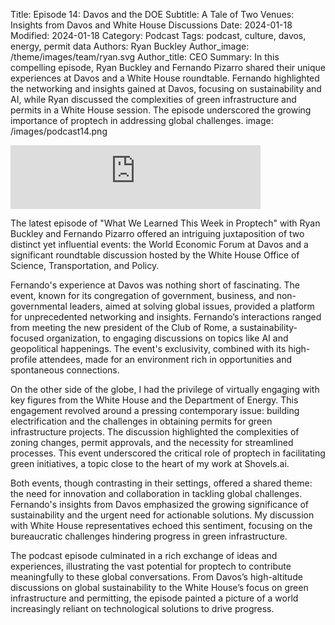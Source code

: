 Title: Episode 14: Davos and the DOE
Subtitle: A Tale of Two Venues: Insights from Davos and White House Discussions
Date: 2024-01-18
Modified: 2024-01-18
Category: Podcast
Tags: podcast, culture, davos, energy, permit data
Authors: Ryan Buckley
Author_image: /theme/images/team/ryan.svg
Author_title: CEO
Summary: In this compelling episode, Ryan Buckley and Fernando Pizarro shared their unique experiences at Davos and a White House roundtable. Fernando highlighted the networking and insights gained at Davos, focusing on sustainability and AI, while Ryan discussed the complexities of green infrastructure and permits in a White House session. The episode underscored the growing importance of proptech in addressing global challenges.
image: /images/podcast14.png


<iframe src="https://podcasters.spotify.com/pod/show/thisweekinproptech/embed/episodes/A-week-of-cool-events---Dept--of-Energy-and-WEF-e2er8e8/a-aasmc7f" height="102px" width="400px" frameborder="0" scrolling="no"></iframe>

The latest episode of "What We Learned This Week in Proptech" with Ryan Buckley and Fernando Pizarro offered an intriguing juxtaposition of two distinct yet influential events: the World Economic Forum at Davos and a significant roundtable discussion hosted by the White House Office of Science, Transportation, and Policy.

Fernando's experience at Davos was nothing short of fascinating. The event, known for its congregation of government, business, and non-governmental leaders, aimed at solving global issues, provided a platform for unprecedented networking and insights. Fernando’s interactions ranged from meeting the new president of the Club of Rome, a sustainability-focused organization, to engaging discussions on topics like AI and geopolitical happenings. The event's exclusivity, combined with its high-profile attendees, made for an environment rich in opportunities and spontaneous connections.

On the other side of the globe, I had the privilege of virtually engaging with key figures from the White House and the Department of Energy. This engagement revolved around a pressing contemporary issue: building electrification and the challenges in obtaining permits for green infrastructure projects. The discussion highlighted the complexities of zoning changes, permit approvals, and the necessity for streamlined processes. This event underscored the critical role of proptech in facilitating green initiatives, a topic close to the heart of my work at Shovels.ai.

Both events, though contrasting in their settings, offered a shared theme: the need for innovation and collaboration in tackling global challenges. Fernando's insights from Davos emphasized the growing significance of sustainability and the urgent need for actionable solutions. My discussion with White House representatives echoed this sentiment, focusing on the bureaucratic challenges hindering progress in green infrastructure.

The podcast episode culminated in a rich exchange of ideas and experiences, illustrating the vast potential for proptech to contribute meaningfully to these global conversations. From Davos’s high-altitude discussions on global sustainability to the White House’s focus on green infrastructure and permitting, the episode painted a picture of a world increasingly reliant on technological solutions to drive progress.